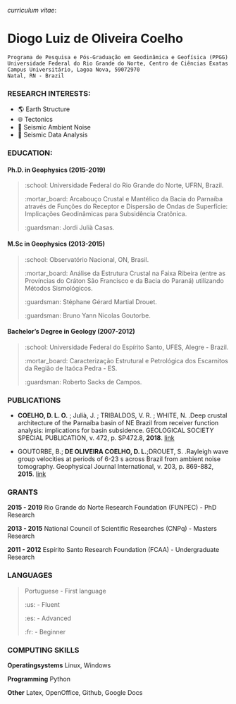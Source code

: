 _curriculum vitae_:

# Diogo Luiz de Oliveira Coelho
```
Programa de Pesquisa e Pós-Graduação em Geodinâmica e Geofísica (PPGG)
Universidade Federal do Rio Grande do Norte, Centro de Ciências Exatas
Campus Universitário, Lagoa Nova, 59072970
Natal, RN - Brazil
```


### RESEARCH INTERESTS:  

- :earth_americas: Earth Structure
- :globe_with_meridians: Tectonics
- :ocean: Seismic Ambient Noise
- :mag_right: Seismic Data Analysis


### EDUCATION:

#### Ph.D. in Geophysics (2015-2019)

> <p>:school: Universidade Federal do Rio Grande do Norte, UFRN, Brazil.</p>
> <p> :mortar_board: Arcabouço Crustal e Mantélico da Bacia do Parnaíba através de Funções do Receptor e Dispersão de Ondas de Superfície: Implicações Geodinâmicas para Subsidência Cratônica.</p>
> <p> :guardsman: Jordi Julià Casas.</p>

#### M.Sc in Geophysics (2013-2015)

> <p> :school: Observatório Nacional, ON, Brasil.</p>
> <p> :mortar_board: Análise da Estrutura Crustal na Faixa Ribeira (entre as Províncias do Cráton São Francisco e da Bacia do Paraná) utilizando Métodos Sismológicos.</p>
> <p> :guardsman: Stéphane Gérard Martial Drouet.</p>
> <p> :guardsman: Bruno Yann Nicolas Goutorbe.</p>

#### Bachelor’s Degree in Geology (2007-2012)

> <p> :school: Universidade Federal do Espírito Santo, UFES, Alegre - Brazil.</p>
> <p> :mortar_board: Caracterização Estrutural e Petrológica dos Escarnitos da Região de Itaóca Pedra - ES.</p>
> <p> :guardsman: Roberto Sacks de Campos.</p>


### PUBLICATIONS

- **COELHO, D. L. O.** ; Julià, J. ; TRIBALDOS, V. R. ; WHITE, N. .Deep crustal architecture of the Parnaíba basin of NE Brazil from receiver function analysis: implications for basin subsidence. GEOLOGICAL SOCIETY SPECIAL PUBLICATION, v. 472, p. SP472.8, **2018**. [link](https://sp.lyellcollection.org/content/specpubgsl/early/2018/05/15/SP472.8.full.pdf)

- GOUTORBE, B.; **DE OLIVEIRA COELHO, D. L.**;DROUET, S. .Rayleigh wave group velocities at periods of 6-23 s across Brazil from ambient noise tomography. Geophysical Journal International, v. 203, p. 869-882, **2015**. [link](https://academic.oup.com/gji/article-pdf/203/2/869/5872301/ggv343.pdf)


### GRANTS

**2015 - 2019** Rio Grande do Norte Research Foundation (FUNPEC) - PhD Research

**2013 - 2015** National Council of Scientific Researches (CNPq) - Masters Research

**2011 - 2012** Espírito Santo Research Foundation (FCAA) - Undergraduate Research


### LANGUAGES

> <p> Portuguese - First language </p>
> <p> :us: - Fluent </p>
> <p> :es: - Advanced </p>
> <p> :fr: - Beginner </p>

### COMPUTING SKILLS

**Operatingsystems** Linux, Windows
  
**Programming** Python

**Other**  Latex, OpenOffice, Github, Google Docs
